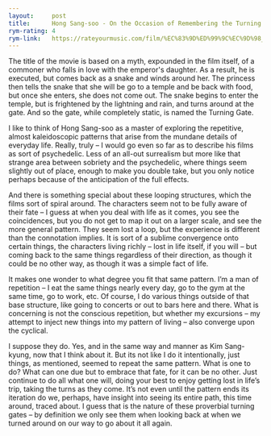 ```yaml
---
layout:     post
title:      Hong Sang-soo - On the Occasion of Remembering the Turning Gate (2002)
rym-rating: 4
rym-link:   https://rateyourmusic.com/film/%EC%83%9D%ED%99%9C%EC%9D%98_%EB%B0%9C%EA%B2%AC/
---
```

The title of the movie is based on a myth, expounded in the film itself, of a commoner who falls in love with the emperor's daughter. As a result, he is executed, but comes back as a snake and winds around her. The princess then tells the snake that she will be go to a temple and be back with food, but once she enters, she does not come out. The snake begins to enter the temple, but is frightened by the lightning and rain, and turns around at the gate. And so the gate, while completely static, is named the Turning Gate.
 
I like to think of Hong Sang-soo as a master of exploring the  repetitive, almost kaleidoscopic patterns that arise from the mundane details of everyday life. Really, truly – I would go even so far as to describe his films as sort of psychedelic. Less of an all-out surrealism but more like that strange area between sobriety and the psychedelic, where things seem slightly out of place, enough to make you double take, but you only notice perhaps because of the anticipation of the full effects. 

And there is something special about these looping structures, which the films sort of spiral around. The characters seem not to be fully aware of their fate – I guess at when you deal with life as it comes, you see the coincidences, but you do not get to map it out on a larger scale, and see the more general pattern. They seem lost a loop, but the experience is different than the connotation implies. It is sort of a sublime convergence onto certain things, the characters living richly – lost in life itself, if you will – but coming back to the same things regardless of their direction, as though it could be no other way, as though it was a simple fact of life.

It makes one wonder to what degree you fit that same pattern. I’m a man of repetition – I eat the same things nearly every day, go to the gym at the same time, go to work, etc. Of course, I do various things outside of that base structure, like going to concerts or out to bars here and there. What is concerning is not the conscious repetition, but whether my excursions – my attempt to inject new things into my pattern of living – also converge upon the cyclical. 

I suppose they do. Yes, and in the same way and manner as Kim Sang-kyung, now that I think about it. But its not like I do it intentionally, just things, as mentioned, seemed to repeat the same pattern. What is one to do? What can one due but to embrace that fate, for it can be no other. Just continue to do all what one will, doing your best to enjoy getting lost in life’s trip, taking the turns as they come. It’s not even until the pattern ends its iteration do we, perhaps, have insight into seeing its entire path, this time around, traced about. I guess that is the nature of these proverbial turning gates – by definition we only see them when looking back at when we turned around on our way to go about it all again.